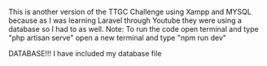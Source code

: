 This is another version of the TTGC Challenge using Xampp and MYSQL because as I was learning Laravel through Youtube they were using a database so I had to as well. 
Note:
To run the code open terminal and type "php artisan serve"
open a new terminal and type "npm run dev"

DATABASE!!!
I have included my database file
